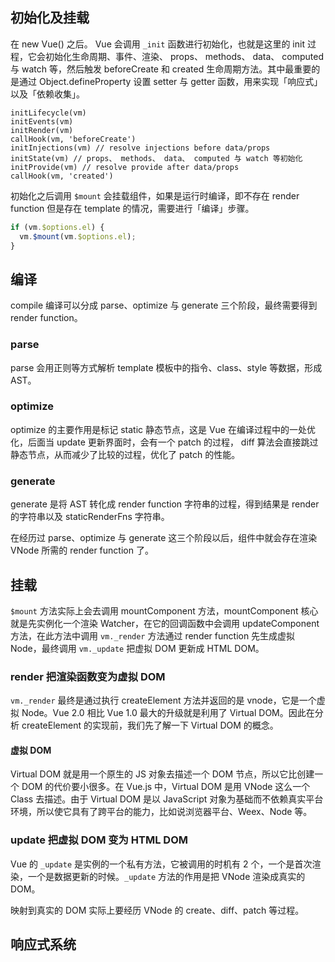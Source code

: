 ## 初始化及挂载

在 new Vue() 之后。 Vue 会调用 `_init` 函数进行初始化，也就是这里的 init 过程，它会初始化生命周期、事件、渲染、 props、 methods、 data、 computed 与 watch 等，然后触发 beforeCreate 和 created 生命周期方法。其中最重要的是通过 Object.defineProperty 设置 setter 与 getter 函数，用来实现「响应式」以及「依赖收集」。

```
initLifecycle(vm)
initEvents(vm)
initRender(vm)
callHook(vm, 'beforeCreate')
initInjections(vm) // resolve injections before data/props
initState(vm) // props、 methods、 data、 computed 与 watch 等初始化
initProvide(vm) // resolve provide after data/props
callHook(vm, 'created')
```

初始化之后调用 `$mount` 会挂载组件，如果是运行时编译，即不存在 render function 但是存在 template 的情况，需要进行「编译」步骤。

```js
if (vm.$options.el) {
  vm.$mount(vm.$options.el);
}
```

## 编译

compile 编译可以分成 parse、optimize 与 generate 三个阶段，最终需要得到 render function。

### parse

parse 会用正则等方式解析 template 模板中的指令、class、style 等数据，形成 AST。

### optimize

optimize 的主要作用是标记 static 静态节点，这是 Vue 在编译过程中的一处优化，后面当 update 更新界面时，会有一个 patch 的过程， diff 算法会直接跳过静态节点，从而减少了比较的过程，优化了 patch 的性能。

### generate

generate 是将 AST 转化成 render function 字符串的过程，得到结果是 render 的字符串以及 staticRenderFns 字符串。

在经历过 parse、optimize 与 generate 这三个阶段以后，组件中就会存在渲染 VNode 所需的 render function 了。

## 挂载

`$mount` 方法实际上会去调用 mountComponent 方法，mountComponent 核心就是先实例化一个渲染 Watcher，在它的回调函数中会调用 updateComponent 方法，在此方法中调用 `vm._render` 方法通过 render function 先生成虚拟 Node，最终调用 `vm._update` 把虚拟 DOM 更新成 HTML DOM。

### render 把渲染函数变为虚拟 DOM

`vm._render` 最终是通过执行 createElement 方法并返回的是 vnode，它是一个虚拟 Node。Vue 2.0 相比 Vue 1.0 最大的升级就是利用了 Virtual DOM。因此在分析 createElement 的实现前，我们先了解一下 Virtual DOM 的概念。

#### 虚拟 DOM

Virtual DOM 就是用一个原生的 JS 对象去描述一个 DOM 节点，所以它比创建一个 DOM 的代价要小很多。在 Vue.js 中，Virtual DOM 是用 VNode 这么一个 Class 去描述。由于 Virtual DOM 是以 JavaScript 对象为基础而不依赖真实平台环境，所以使它具有了跨平台的能力，比如说浏览器平台、Weex、Node 等。

### update 把虚拟 DOM 变为 HTML DOM

Vue 的 `_update` 是实例的一个私有方法，它被调用的时机有 2 个，一个是首次渲染，一个是数据更新的时候。`_update` 方法的作用是把 VNode 渲染成真实的 DOM。

映射到真实的 DOM 实际上要经历 VNode 的 create、diff、patch 等过程。

## 响应式系统
